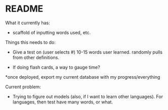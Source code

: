 # README

What it currently has: 
- scaffold of inputting words used, etc. 

Things this needs to do:

* Give a test on (user selects #) 10-15 words user learned. randomly pulls from other definitions. 

* If doing flash cards, a way to gauge time?


*once deployed, export my current database with my progress/everything


Current problem: 
* Trying to figure out models (also, if I want to learn other languages). For languages, then test have many words, or what. 

